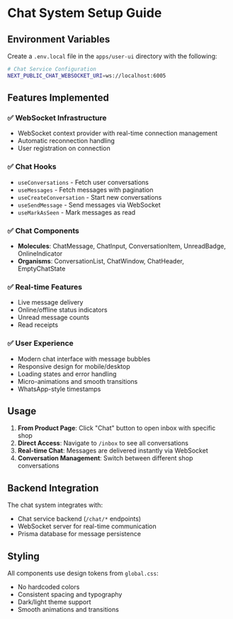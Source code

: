 # Chat System Setup Guide

## Environment Variables

Create a `.env.local` file in the `apps/user-ui` directory with the following:

```bash
# Chat Service Configuration
NEXT_PUBLIC_CHAT_WEBSOCKET_URI=ws://localhost:6005
```

## Features Implemented

### ✅ WebSocket Infrastructure

- WebSocket context provider with real-time connection management
- Automatic reconnection handling
- User registration on connection

### ✅ Chat Hooks

- `useConversations` - Fetch user conversations
- `useMessages` - Fetch messages with pagination
- `useCreateConversation` - Start new conversations
- `useSendMessage` - Send messages via WebSocket
- `useMarkAsSeen` - Mark messages as read

### ✅ Chat Components

- **Molecules**: ChatMessage, ChatInput, ConversationItem, UnreadBadge, OnlineIndicator
- **Organisms**: ConversationList, ChatWindow, ChatHeader, EmptyChatState

### ✅ Real-time Features

- Live message delivery
- Online/offline status indicators
- Unread message counts
- Read receipts

### ✅ User Experience

- Modern chat interface with message bubbles
- Responsive design for mobile/desktop
- Loading states and error handling
- Micro-animations and smooth transitions
- WhatsApp-style timestamps

## Usage

1. **From Product Page**: Click "Chat" button to open inbox with specific shop
2. **Direct Access**: Navigate to `/inbox` to see all conversations
3. **Real-time Chat**: Messages are delivered instantly via WebSocket
4. **Conversation Management**: Switch between different shop conversations

## Backend Integration

The chat system integrates with:

- Chat service backend (`/chat/*` endpoints)
- WebSocket server for real-time communication
- Prisma database for message persistence

## Styling

All components use design tokens from `global.css`:

- No hardcoded colors
- Consistent spacing and typography
- Dark/light theme support
- Smooth animations and transitions
